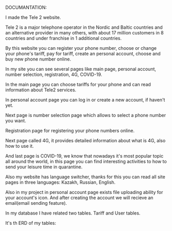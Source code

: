 DOCUMANTATION:




I made the Tele 2 website. 


Tele 2 is a major telephone operator in the Nordic and Baltic countries and an alternative provider in many others, with about 17 million customers in 8 countries and under franchise in 1 additional countries. 


By this website you can register your phone number, choose or change your phone's tariff, pay for tariff, create an personal account, choose and buy new phone number online.


In my site you can see several pages like main page, personal account, number selection, registration, 4G, COVID-19. 


In the main page you can choose tariffs for your phone and can read information about Tele2 services. 


In personal account page you can log in or create a new account, if haven't yet.


Next page is number selection page which allows to select a phone number you want. 


Registration page for registering your phone numbers online. 


Next page called 4G, it provides detailed information about what is 4G, also how to use it. 


And last page is COVID-19, we know that nowadays it's most popular topic all around the world, in this page you can find interesting activities to how to send your leisure time in quarantine. 


Also my website has language switcher, thanks for this you can read all site pages in three languages: Kazakh, Russian, English. 


Also in my project in personal account page exists file uploading ability for your account's icon. And after creating the account we will recieve an email(email sending feature). 


In my database I have related two tables. Tariff and User tables.


It's th ERD of my tables:

